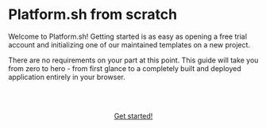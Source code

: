 
# Platform.sh from scratch


Welcome to Platform.sh! Getting started is as easy as opening a free trial account and initializing one of our maintained templates on a new project. 

There are no requirements on your part at this point. This guide will take you from zero to hero - from first glance to a completely built and deployed application entirely in your browser. 

<html>
<head>
<link rel="stylesheet" href="/styles/styles.css">
</head>
<body>

<br/><br/>

<center>

<a href="/gettingstarted/first-project/step-1.html" class="buttongen small">Get started!</a>

</center>

<br/><br/>

</body>
</html>


